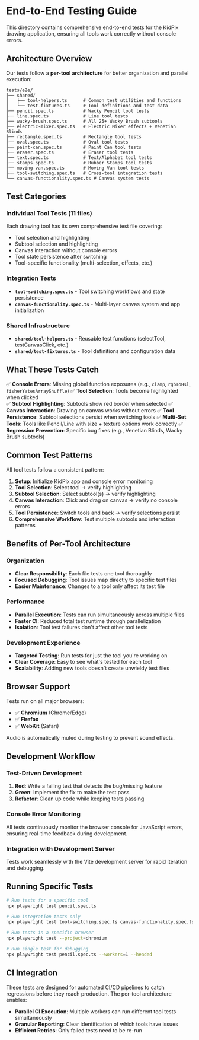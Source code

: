 # End-to-End Testing Guide

This directory contains comprehensive end-to-end tests for the KidPix drawing application, ensuring all tools work correctly without console errors.

## Architecture Overview

Our tests follow a **per-tool architecture** for better organization and parallel execution:

```
tests/e2e/
├── shared/
│   ├── tool-helpers.ts      # Common test utilities and functions
│   └── test-fixtures.ts     # Tool definitions and test data
├── pencil.spec.ts           # Wacky Pencil tool tests
├── line.spec.ts             # Line tool tests
├── wacky-brush.spec.ts      # All 25+ Wacky Brush subtools
├── electric-mixer.spec.ts   # Electric Mixer effects + Venetian Blinds
├── rectangle.spec.ts        # Rectangle tool tests
├── oval.spec.ts             # Oval tool tests
├── paint-can.spec.ts        # Paint Can tool tests
├── eraser.spec.ts           # Eraser tool tests
├── text.spec.ts             # Text/Alphabet tool tests
├── stamps.spec.ts           # Rubber Stamps tool tests
├── moving-van.spec.ts       # Moving Van tool tests
├── tool-switching.spec.ts   # Cross-tool integration tests
└── canvas-functionality.spec.ts # Canvas system tests
```

## Test Categories

### Individual Tool Tests (11 files)

Each drawing tool has its own comprehensive test file covering:

- Tool selection and highlighting
- Subtool selection and highlighting
- Canvas interaction without console errors
- Tool state persistence after switching
- Tool-specific functionality (multi-selection, effects, etc.)

### Integration Tests

- **`tool-switching.spec.ts`** - Tool switching workflows and state persistence
- **`canvas-functionality.spec.ts`** - Multi-layer canvas system and app initialization

### Shared Infrastructure

- **`shared/tool-helpers.ts`** - Reusable test functions (selectTool, testCanvasClick, etc.)
- **`shared/test-fixtures.ts`** - Tool definitions and configuration data

## What These Tests Catch

✅ **Console Errors**: Missing global function exposures (e.g., `clamp`, `rgbToHsl`, `fisherYatesArrayShuffle`)
✅ **Tool Selection**: Tools become highlighted when clicked  
✅ **Subtool Highlighting**: Subtools show red border when selected
✅ **Canvas Interaction**: Drawing on canvas works without errors
✅ **Tool Persistence**: Subtool selections persist when switching tools
✅ **Multi-Set Tools**: Tools like Pencil/Line with size + texture options work correctly
✅ **Regression Prevention**: Specific bug fixes (e.g., Venetian Blinds, Wacky Brush subtools)

## Common Test Patterns

All tool tests follow a consistent pattern:

1. **Setup**: Initialize KidPix app and console error monitoring
2. **Tool Selection**: Select tool → verify highlighting
3. **Subtool Selection**: Select subtool(s) → verify highlighting
4. **Canvas Interaction**: Click and drag on canvas → verify no console errors
5. **Tool Persistence**: Switch tools and back → verify selections persist
6. **Comprehensive Workflow**: Test multiple subtools and interaction patterns

## Benefits of Per-Tool Architecture

### Organization

- **Clear Responsibility**: Each file tests one tool thoroughly
- **Focused Debugging**: Tool issues map directly to specific test files
- **Easier Maintenance**: Changes to a tool only affect its test file

### Performance

- **Parallel Execution**: Tests can run simultaneously across multiple files
- **Faster CI**: Reduced total test runtime through parallelization
- **Isolation**: Tool test failures don't affect other tool tests

### Development Experience

- **Targeted Testing**: Run tests for just the tool you're working on
- **Clear Coverage**: Easy to see what's tested for each tool
- **Scalability**: Adding new tools doesn't create unwieldy test files

## Browser Support

Tests run on all major browsers:

- ✅ **Chromium** (Chrome/Edge)
- ✅ **Firefox**
- ✅ **WebKit** (Safari)

Audio is automatically muted during testing to prevent sound effects.

## Development Workflow

### Test-Driven Development

1. **Red**: Write a failing test that detects the bug/missing feature
2. **Green**: Implement the fix to make the test pass
3. **Refactor**: Clean up code while keeping tests passing

### Console Error Monitoring

All tests continuously monitor the browser console for JavaScript errors, ensuring real-time feedback during development.

### Integration with Development Server

Tests work seamlessly with the Vite development server for rapid iteration and debugging.

## Running Specific Tests

```bash
# Run tests for a specific tool
npx playwright test pencil.spec.ts

# Run integration tests only
npx playwright test tool-switching.spec.ts canvas-functionality.spec.ts

# Run tests in a specific browser
npx playwright test --project=chromium

# Run single test for debugging
npx playwright test pencil.spec.ts --workers=1 --headed
```

## CI Integration

These tests are designed for automated CI/CD pipelines to catch regressions before they reach production. The per-tool architecture enables:

- **Parallel CI Execution**: Multiple workers can run different tool tests simultaneously
- **Granular Reporting**: Clear identification of which tools have issues
- **Efficient Retries**: Only failed tests need to be re-run
